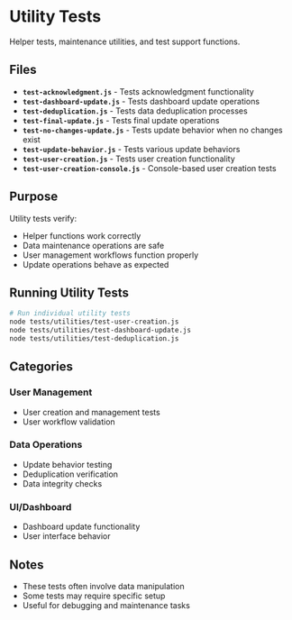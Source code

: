 # Utility Tests

Helper tests, maintenance utilities, and test support functions.

## Files

- **`test-acknowledgment.js`** - Tests acknowledgment functionality
- **`test-dashboard-update.js`** - Tests dashboard update operations
- **`test-deduplication.js`** - Tests data deduplication processes
- **`test-final-update.js`** - Tests final update operations
- **`test-no-changes-update.js`** - Tests update behavior when no changes exist
- **`test-update-behavior.js`** - Tests various update behaviors
- **`test-user-creation.js`** - Tests user creation functionality
- **`test-user-creation-console.js`** - Console-based user creation tests

## Purpose

Utility tests verify:
- Helper functions work correctly
- Data maintenance operations are safe
- User management workflows function properly
- Update operations behave as expected

## Running Utility Tests

```bash
# Run individual utility tests
node tests/utilities/test-user-creation.js
node tests/utilities/test-dashboard-update.js
node tests/utilities/test-deduplication.js
```

## Categories

### User Management
- User creation and management tests
- User workflow validation

### Data Operations  
- Update behavior testing
- Deduplication verification
- Data integrity checks

### UI/Dashboard
- Dashboard update functionality
- User interface behavior

## Notes

- These tests often involve data manipulation
- Some tests may require specific setup
- Useful for debugging and maintenance tasks
